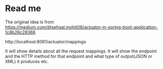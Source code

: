 # Read me

The original idea is from  
https://medium.com/@sehgal.mohit06/actuator-in-spring-boot-application-1c8b28c28366

http://localhost:8081/actuator/mappings

It will show details about all the request mappings.
It will show the endpoint and the HTTP method for that endpoint and what type of output(JSON or XML) it produces etc.